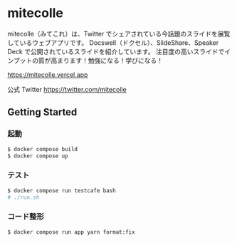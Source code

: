 # mitecolle

mitecolle（みてこれ）は、Twitter でシェアされている今話題のスライドを展覧しているウェブアプリです。
Docswell（ドクセル）、SlideShare、Speaker Deck で公開されているスライドを紹介しています。
注目度の高いスライドでインプットの質が高まります！勉強になる！学びになる！

https://mitecolle.vercel.app

公式 Twitter https://twitter.com/mitecolle

## Getting Started

### 起動

```bash
$ docker compose build
$ docker compose up
```

### テスト

```bash
$ docker compose run testcafe bash
# ./run.sh
```

### コード整形

```bash
$ docker compose run app yarn format:fix
```
